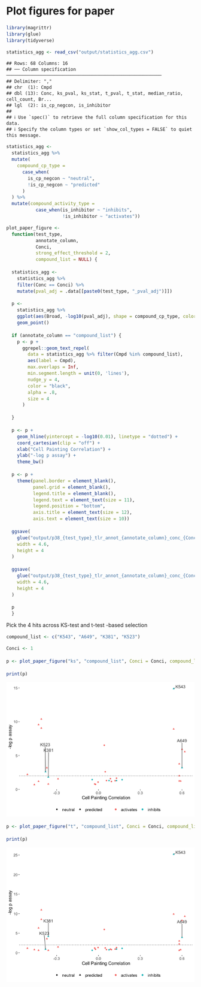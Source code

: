 Plot figures for paper
================

``` r
library(magrittr)
library(glue)
library(tidyverse)
```

``` r
statistics_agg <- read_csv("output/statistics_agg.csv")
```

    ## Rows: 68 Columns: 16
    ## ── Column specification ──────────────────────────────────────────────────────────
    ## Delimiter: ","
    ## chr  (1): Cmpd
    ## dbl (13): Conc, ks_pval, ks_stat, t_pval, t_stat, median_ratio, cell_count, Br...
    ## lgl  (2): is_cp_negcon, is_inhibitor
    ## 
    ## ℹ Use `spec()` to retrieve the full column specification for this data.
    ## ℹ Specify the column types or set `show_col_types = FALSE` to quiet this message.

``` r
statistics_agg <-
  statistics_agg %>%
  mutate(
    compound_cp_type =
      case_when(
        is_cp_negcon ~ "neutral",
        !is_cp_negcon ~ "predicted"
      )
  ) %>%
  mutate(compound_activity_type =
           case_when(is_inhibitor ~ "inhibits",
                     !is_inhibitor ~ "activates"))
```

``` r
plot_paper_figure <- 
  function(test_type, 
           annotate_column, 
           Conci,
           strong_effect_threshold = 2,
           compound_list = NULL) {
  
  statistics_agg <-
    statistics_agg %>%
    filter(Conc == Conci) %>%
    mutate(pval_adj = .data[[paste0(test_type, "_pval_adj")]])
    
  p <- 
    statistics_agg %>%
    ggplot(aes(Broad, -log10(pval_adj), shape = compound_cp_type, color = compound_activity_type)) +
    geom_point()
  
  if (annotate_column == "compound_list") {
    p <- p +
      ggrepel::geom_text_repel(
        data = statistics_agg %>% filter(Cmpd %in% compound_list),
        aes(label = Cmpd),
        max.overlaps = Inf,
        min.segment.length = unit(0, 'lines'),
        nudge_y = 4,
        color = "black",
        alpha = .8,
        size = 4
      )
    
  } 
  
  p <- p +
    geom_hline(yintercept = -log10(0.01), linetype = "dotted") +
    coord_cartesian(clip = "off") +
    xlab("Cell Painting Correlation") +
    ylab("-log p assay") +
    theme_bw()
  
  p <- p +
    theme(panel.border = element_blank(),
          panel.grid = element_blank(),
          legend.title = element_blank(),
          legend.text = element_text(size = 11),
          legend.position = "bottom",
          axis.title = element_text(size = 12),
          axis.text = element_text(size = 10))
  
  ggsave(
    glue("output/p38_{test_type}_tlr_annot_{annotate_column}_conc_{Conci}.png"),
    width = 4.6,
    height = 4
  )
  
  ggsave(
    glue("output/p38_{test_type}_tlr_annot_{annotate_column}_conc_{Conci}.svg"),
    width = 4.6,
    height = 4
  )  
  
  p
  }
```

Pick the 4 hits across KS-test and t-test -based selection

``` r
compound_list <- c("K543", "A649", "K381", "K523")
```

``` r
Conci <- 1

p <- plot_paper_figure("ks", "compound_list", Conci = Conci, compound_list = compound_list)

print(p)
```

![](3.figures_files/figure-gfm/unnamed-chunk-6-1.png)<!-- -->

``` r
p <- plot_paper_figure("t", "compound_list", Conci = Conci, compound_list = compound_list)

print(p)
```

![](3.figures_files/figure-gfm/unnamed-chunk-6-2.png)<!-- -->
